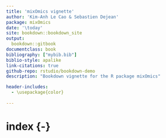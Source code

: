 ```yaml
--- 
title: 'mixOmics vignette'
author: 'Kim-Anh Le Cao & Sebastien Dejean'
package: mixOmics
date: '\today'
site: bookdown::bookdown_site
output: 
  bookdown::gitbook
documentclass: book
bibliography: ["mybib.bib"]
biblio-style: apalike
link-citations: true
github-repo: rstudio/bookdown-demo
description: "Bookdown vignette for the R package mixOmics"

header-includes:
  - \usepackage{color}
  
---
```


# index {-}
